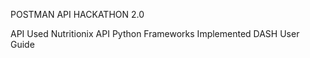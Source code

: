 POSTMAN API HACKATHON 2.0
	
API Used
	Nutritionix API
Python Frameworks Implemented
	DASH
User Guide
	
